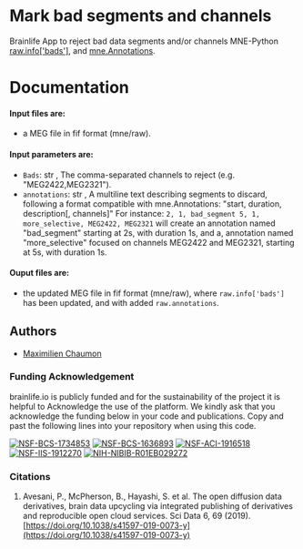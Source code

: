 # Mark bad segments and channels

Brainlife App to reject bad data segments and/or channels MNE-Python [raw.info['bads']](https://mne.tools/stable/auto_tutorials/preprocessing/15_handling_bad_channels.html), and [mne.Annotations](https://mne.tools/stable/generated/mne.Annotations.html#mne-annotations).

# Documentation

#### Input files are:
* a MEG file in fif format (mne/raw).

#### Input parameters are:
* ` Bads `:  str ,  The comma-separated channels to reject (e.g. "MEG2422,MEG2321").
* ` annotations `:  str , A multiline text describing segments to discard, following a format compatible with mne.Annotations:
    "start, duration, description[, channels]"
    For instance:
      `2, 1, bad_segment
      5, 1, more_selective, MEG2422, MEG2321`
    will create an annotation named "bad_segment" starting at 2s, with duration 1s, and a, annotation named "more_selective" focused on channels MEG2422 and MEG2321, starting at 5s, with duration 1s.

#### Ouput files are:
  * the updated MEG file in fif format (mne/raw), where `raw.info['bads']` has been updated, and with added `raw.annotations`.

## Authors
- [Maximilien Chaumon](maximilien.chaumon@icm-institute.org)

### Funding Acknowledgement
brainlife.io is publicly funded and for the sustainability of the project it is helpful to Acknowledge the use of the platform. We kindly ask that you acknowledge the funding below in your code and publications. Copy and past the following lines into your repository when using this code.

[![NSF-BCS-1734853](https://img.shields.io/badge/NSF_BCS-1734853-blue.svg)](https://nsf.gov/awardsearch/showAward?AWD_ID=1734853)
[![NSF-BCS-1636893](https://img.shields.io/badge/NSF_BCS-1636893-blue.svg)](https://nsf.gov/awardsearch/showAward?AWD_ID=1636893)
[![NSF-ACI-1916518](https://img.shields.io/badge/NSF_ACI-1916518-blue.svg)](https://nsf.gov/awardsearch/showAward?AWD_ID=1916518)
[![NSF-IIS-1912270](https://img.shields.io/badge/NSF_IIS-1912270-blue.svg)](https://nsf.gov/awardsearch/showAward?AWD_ID=1912270)
[![NIH-NIBIB-R01EB029272](https://img.shields.io/badge/NIH_NIBIB-R01EB029272-green.svg)](https://grantome.com/grant/NIH/R01-EB029272-01)

### Citations
1. Avesani, P., McPherson, B., Hayashi, S. et al. The open diffusion data derivatives, brain data upcycling via integrated publishing of derivatives and reproducible open cloud services. Sci Data 6, 69 (2019). [https://doi.org/10.1038/s41597-019-0073-y](https://doi.org/10.1038/s41597-019-0073-y)

